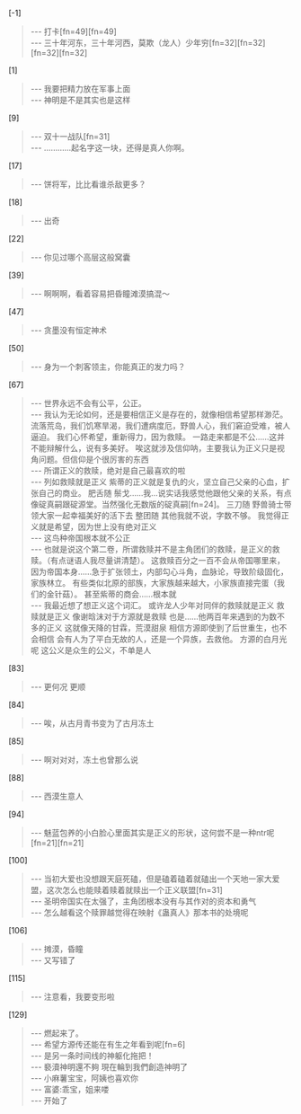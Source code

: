 
[-1] 
>--- 打卡[fn=49][fn=49]<br>
>--- 三十年河东，三十年河西，莫欺（龙人）少年穷[fn=32][fn=32][fn=32][fn=32]<br>

[1] 
>--- 我要把精力放在军事上面<br>
>--- 神明是不是其实也是这样<br>

[9] 
>--- 双十一战队[fn=31]<br>
>--- …………起名字这一块，还得是真人你啊。<br>

[17] 
>--- 饼将军，比比看谁杀敌更多？<br>

[18] 
>--- 出奇<br>

[22] 
>--- 你见过哪个高层这般窝囊<br>

[39] 
>--- 啊啊啊，看着容易把昏瞳滩漠搞混～<br>

[47] 
>--- 贪墨没有恒定神术<br>

[50] 
>--- 身为一个刺客领主，你能真正的发力吗？<br>

[67] 
>--- 世界永远不会有公平，公正。<br>
>--- 我认为无论如何，还是要相信正义是存在的，就像相信希望那样渺茫。
流落荒岛，我们饥寒旱渴，我们遭病度厄，野兽人心，我们窘迫受难，被人逼迫。
我们心怀希望，重新得力，因为救赎。
一路走来都是不公……这并不能辩解什么，说有多美好。
唉这就涉及信仰呐，主要我认为正义只是视角问题。但信仰是个很厉害的东西<br>
>--- 所谓正义的救赎，绝对是自己最喜欢的啦<br>
>--- 列如救赎就是正义
紫蒂的正义就是复仇的火，坚立自己父亲的心血，扩张自己的商业。
肥舌随
鬃戈……我…说实话我感觉他跟他父亲的关系，有点像碇真嗣跟碇源堂。当然强化无数版的碇真嗣[fn=24]。
三刀随
野兽骑士带领大家一起幸福美好的活下去
整团随
其他我就不说，字数不够。
我觉得正义就是希望，因为世上没有绝对正义<br>
>--- 这鸟种帝国根本就不公正<br>
>--- 也就是说这个第二卷，所谓救赎并不是主角团们的救赎，是正义的救赎。（有点谜语人我尽量讲清楚）。
这救赎百分之一百不会从帝国哪里来，因为帝国本身……急于扩张领土，内部勾心斗角，血脉论，导致阶级固化，家族林立。
有些类似北原的部族，大家族越来越大，小家族直接完蛋（我们的金针菇）。
甚至紫蒂的商会……根本就<br>
>--- 我最近想了想正义这个词汇。
或许龙人少年对同伴的救赎就是正义
救赎就是正义
像谢晗沫对于方源就是救赎
也是……他两百年来遇到的为数不多的正义
这就像天降的甘霖，荒漠甜泉
相信方源即使到了后世重生，也不会相信
会有人为了平白无故的人，还是一个异族，去救他。
方源的白月光呢
这公义是众生的公义，不单是人<br>

[83] 
>--- 更何况
更顺<br>

[84] 
>--- 唉，从古月青书变为了古月冻土<br>

[85] 
>--- 啊对对对，冻土也曾那么说<br>

[88] 
>--- 西漠生意人<br>

[94] 
>--- 魅蓝包养的小白脸心里面其实是正义的形状，这何尝不是一种ntr呢[fn=21][fn=21]<br>

[100] 
>--- 当初大爱也没想跟天庭死磕，但是磕着磕着就磕出一个天地一家大爱盟，这次怎么也能赎着赎着就赎出一个正义联盟[fn=31]<br>
>--- 圣明帝国实在太强了，主角团根本没有与其作对的资本和勇气<br>
>--- 怎么越看这个赎罪越觉得在映射《蛊真人》那本书的处境呢<br>

[106] 
>--- 摊漠，昏瞳<br>
>--- 又写错了<br>

[115] 
>--- 注意看，我要变形啦<br>

[129] 
>--- 燃起来了。<br>
>--- 希望方源传还能在有生之年看到呢[fn=6]<br>
>--- 是另一条时间线的神躯化拖把！<br>
>--- 褻瀆神明還不夠 現在輪到我們創造神明了<br>
>--- 小麻薯宝宝，阿姨也喜欢你<br>
>--- 富婆:乖宝，姐来喽<br>
>--- 开始了<br>

